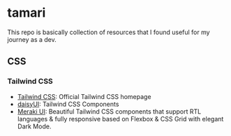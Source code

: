 # tamari

This repo is basically collection of resources that I found useful for my journey as a dev.

## CSS

### Tailwind CSS
- [Tailwind CSS](https://tailwindcss.com/): Official Tailwind CSS homepage
- [daisyUI](https://daisyui.com/): Tailwind CSS Components
- [Meraki UI](https://merakiui.com/): Beautiful Tailwind CSS components that support RTL languages & fully responsive based on Flexbox & CSS Grid with elegant Dark Mode.

